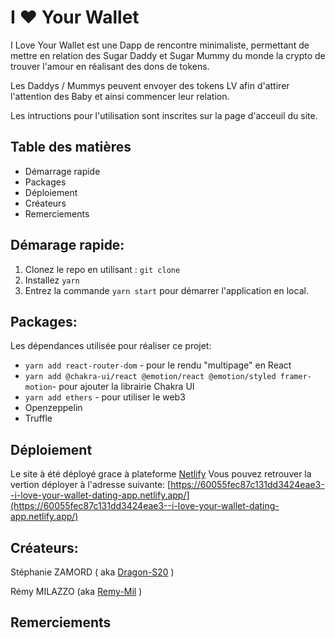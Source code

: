 # I ❤️ Your Wallet 

I Love Your Wallet est une Dapp de rencontre minimaliste, permettant de mettre en relation des Sugar Daddy et Sugar Mummy du monde la crypto de trouver l'amour en réalisant des dons de tokens.


Les Daddys / Mummys peuvent envoyer des tokens LV afin d'attirer l'attention des Baby et ainsi commencer leur relation.

Les intructions pour l'utilisation sont inscrites sur la page d'acceuil du site.
  

## Table des matières

- Démarrage rapide
- Packages
- Déploiement
- Créateurs
- Remerciements

## Démarage rapide:

1. Clonez le repo en utilisant : ```git clone```
2. Installez ```yarn```
3. Entrez la commande ```yarn start``` pour démarrer l'application en local.

## Packages:

Les dépendances utilisée pour réaliser ce projet:

- ```yarn add react-router-dom``` - pour le rendu "multipage" en React
- ```yarn add @chakra-ui/react @emotion/react @emotion/styled framer-motion```- pour ajouter la librairie Chakra UI
- ```yarn add ethers``` - pour utiliser le web3
- Openzeppelin
- Truffle

## Déploiement
Le site à été déployé grace à plateforme [Netlify](https://www.netlify.com/)
Vous pouvez retrouver la vertion déployer à l'adresse suivante:  [https://60055fec87c131dd3424eae3--i-love-your-wallet-dating-app.netlify.app/](https://60055fec87c131dd3424eae3--i-love-your-wallet-dating-app.netlify.app/)

## Créateurs:
Stéphanie ZAMORD ( aka [Dragon-S20](https://github.com/Dragon-S20) )

Rémy MILAZZO (aka [Remy-Mil](https://github.com/Remy-Mil) )

## Remerciements


